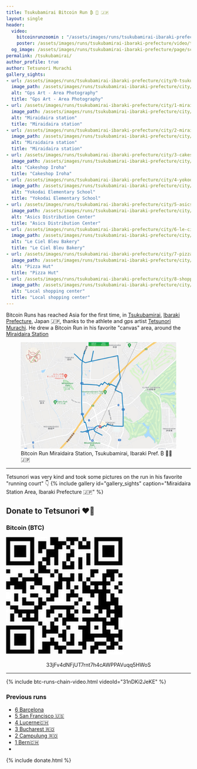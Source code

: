 ```yaml
---
title: Tsukubamirai Bitcoin Run ₿ 🏃 🇯🇵 
layout: single
header:
  video:
    bitcoinrunzoomin : "/assets/images/runs/tsukubamirai-ibaraki-prefecture/video/7-tsukubamirai-pref-zoomin-closer-3-1920x1080.m4v"
    poster: /assets/images/runs/tsukubamirai-ibaraki-prefecture/video/tsukubamirai-screenshot-google-earth-1920x1080.jpeg
  og_image: /assets/images/runs/tsukubamirai-ibaraki-prefecture/page/screenshot-map-rungoapp-miraidaira-bitcoin-run.jpeg
permalink: /tsukubamirai/
author_profile: true
author: Tetsunori Murachi
gallery_sights:
- url: /assets/images/runs/tsukubamirai-ibaraki-prefecture/city/0-tsukubamirai-author-area-photography.jpeg
  image_path: /assets/images/runs/tsukubamirai-ibaraki-prefecture/city/0-tsukubamirai-author-area-photography.jpeg
  alt: "Gps Art - Area Photography"
  title: "Gps Art - Area Photography"
- url: /assets/images/runs/tsukubamirai-ibaraki-prefecture/city/1-miraidaira-station.jpeg
  image_path: /assets/images/runs/tsukubamirai-ibaraki-prefecture/city/1-miraidaira-station.jpeg
  alt: "Miraidaira station"
  title: "Miraidaira station"
- url: /assets/images/runs/tsukubamirai-ibaraki-prefecture/city/2-miraidaira-station.jpeg
  image_path: /assets/images/runs/tsukubamirai-ibaraki-prefecture/city/2-miraidaira-station.jpeg
  alt: "Miraidaira station"
  title: "Miraidaira station"
- url: /assets/images/runs/tsukubamirai-ibaraki-prefecture/city/3-cakeshop-iroha.jpeg
  image_path: /assets/images/runs/tsukubamirai-ibaraki-prefecture/city/3-cakeshop-iroha.jpeg
  alt: "Cakeshop Iroha"
  title: "Cakeshop Iroha"
- url: /assets/images/runs/tsukubamirai-ibaraki-prefecture/city/4-yokodai-elementary-school.jpeg
  image_path: /assets/images/runs/tsukubamirai-ibaraki-prefecture/city/4-yokodai-elementary-school.jpeg
  alt: "Yokodai Elementary School"
  title: "Yokodai Elementary School"
- url: /assets/images/runs/tsukubamirai-ibaraki-prefecture/city/5-asics-distribution-center.jpeg
  image_path: /assets/images/runs/tsukubamirai-ibaraki-prefecture/city/5-asics-distribution-center.jpeg
  alt: "Asics Distribution Center"
  title: "Asics Distribution Center"
- url: /assets/images/runs/tsukubamirai-ibaraki-prefecture/city/6-le-ciel-bleu-bakery.jpeg
  image_path: /assets/images/runs/tsukubamirai-ibaraki-prefecture/city/6-le-ciel-bleu-bakery.jpeg
  alt: "Le Ciel Bleu Bakery"
  title: "Le Ciel Bleu Bakery"
- url: /assets/images/runs/tsukubamirai-ibaraki-prefecture/city/7-pizza-hut.jpeg
  image_path: /assets/images/runs/tsukubamirai-ibaraki-prefecture/city/7-pizza-hut.jpeg
  alt: "Pizza Hut"
  title: "Pizza Hut"
- url: /assets/images/runs/tsukubamirai-ibaraki-prefecture/city/8-shopping-center.jpeg
  image_path: /assets/images/runs/tsukubamirai-ibaraki-prefecture/city/8-shopping-center.jpeg
  alt: "Local shopping center"
  title: "Local shopping center"
---
```


Bitcoin Runs has reached Asia for the first time, in [Tsukubamirai](https://en.wikipedia.org/wiki/Tsukubamirai,_Ibaraki),
[Ibaraki Prefecture](https://en.wikipedia.org/wiki/Ibaraki_Prefecture), Japan 🇯🇵,
thanks to the athlete and gps artist [Tetsunori Murachi](https://www.instagram.com/tettsu777/). He drew a Bitcoin Run
in his favorite "canvas" area, around the [Miraidaira Station](https://en.wikipedia.org/wiki/Miraidaira_Station)

<figure class="image">
  <a href="https://routes.rungoapp.com/route/3uFvU89Thg" target="_blank">
    <img src="/assets/images/runs/tsukubamirai-ibaraki-prefecture/page/screenshot-map-rungoapp-miraidaira-bitcoin-run.jpeg" alt="Bitcoin Run Miraidaira Station, Ibaraki Pref. ₿ 🏃‍♂️ 🇯🇵">
  </a>
  <figcaption>Bitcoin Run Miraidaira Station, Tsukubamirai, Ibaraki Pref. ₿ 🏃‍♂️ 🇯🇵</figcaption>
</figure>

<hr>

Tetsunori was very kind and took some pictures on the run in his favorite "running court" 👇
{% include gallery id="gallery_sights" caption="Miraidaira Station Area, Ibaraki Prefecture 🇯🇵" %}

## Donate to Tetsunori ️❤️🙏

### Bitcoin (BTC)

<div class="crypto-donation-entry">
  <a href="/assets/images/runs/tsukubamirai-ibaraki-prefecture/page/author-btc-address.jpeg">
    <img src="/assets/images/runs/tsukubamirai-ibaraki-prefecture/page/author-btc-address.jpeg" alt="image-left" class="align-center">
  </a>

  <p style="text-align:center;margin-top:1rem">33jFv4dNFjUT7rnt7h4cAWPPAVuqq5HWoS</p>
</div>

<hr>

{% include btc-runs-chain-video.html videoId="31nDKi2JeKE" %}

### Previous runs

- [6 Barcelona](/barcelona)
- [5 San Francisco 🇺🇸](/san-francisco)
- [4 Lucerne🇨🇭](/lucerne)
- [3 Bucharest 🇷🇴](/bucharest)
- [2 Campulung 🇷🇴](/campulung)
- [1 Bern🇨🇭](/bern)
- 
{% include donate.html %}  
  
  
